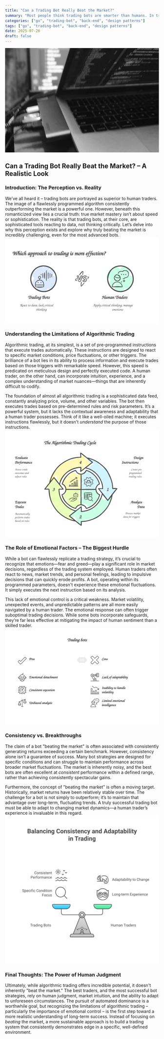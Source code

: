 ```yaml
---
title: "Can a Trading Bot Really Beat the Market?"
summary: "Most people think trading bots are smarter than humans. In truth, they’re not smarter. They’re just faster, more consistent, and emotionless."
categories: ["go", "trading-bot", "back-end", "design patterns"]
tags: ["go", "trading-bot", "back-end", "design patterns"]
date: 2025-07-26
draft: false
---
```

![landscape](cover.jpg "Photos by nenjo")
## Can a Trading Bot Really Beat the Market? – A Realistic Look
### **Introduction: The Perception vs. Reality**

We’ve all heard it – trading bots are portrayed as superior to human traders. The image of a flawlessly programmed algorithm consistently outperforming the market is a powerful one. However, beneath this romanticized view lies a crucial truth: true market mastery isn’t about speed or sophistication. The reality is that trading bots, at their core, are sophisticated tools reacting to data, not thinking critically.  Let’s delve into why this perception exists and explore why truly beating the market is incredibly challenging, even for the most advanced bots. 
![landscape](0.svg "Photos by napkinai")
### **Understanding the Limitations of Algorithmic Trading**

Algorithmic trading, at its simplest, is a set of pre-programmed instructions that execute trades automatically. These instructions are designed to react to specific market conditions, price fluctuations, or other triggers. The brilliance of a bot lies in its ability to process information and execute trades based on those triggers with remarkable speed.  However, this speed is predicated on meticulous design and perfectly executed code.  A human trader, on the other hand, can incorporate intuition, experience, and a complex understanding of market nuances—things that are inherently difficult to codify.  

The foundation of almost all algorithmic trading is a sophisticated data feed, constantly analyzing price, volume, and other variables. The bot then executes trades based on pre-determined rules and risk parameters.  It’s a powerful system, but it lacks the contextual awareness and adaptability that a human trader possesses.  Think of it like a well-oiled machine; it executes instructions flawlessly, but it doesn't *understand* the purpose of those instructions. 
![landscape](1.svg "Photos by napkinai")
### **The Role of Emotional Factors – The Biggest Hurdle**

While a bot can flawlessly replicate a trading strategy, it’s crucial to recognize that emotions—fear and greed—play a significant role in market decisions, regardless of the trading system employed.  Human traders often react to news, market trends, and personal feelings, leading to impulsive decisions that can quickly erode profits. A bot, operating within its programmed parameters, doesn't experience these emotional fluctuations. It simply executes the next instruction based on its analysis. 

This lack of emotional control is a critical weakness.  Market volatility, unexpected events, and unpredictable patterns are all more easily navigated by a human trader. The emotional response can often trigger suboptimal trading decisions. While some bots incorporate safeguards, they’re far less effective at mitigating the impact of human sentiment than a skilled trader. 
![landscape](2.svg "Photos by napkinai")
### **Consistency vs. Breakthroughs**

The claim of a bot "beating the market" is often associated with consistently generating returns exceeding a certain benchmark. However, consistency alone isn’t a guarantee of success.  Many bot strategies are designed for specific conditions and can struggle to maintain performance across broader market fluctuations.  The market is inherently noisy, and the best bots are often excellent at *consistent* performance within a defined range, rather than achieving consistently spectacular gains.

Furthermore, the concept of "beating the market" is often a moving target.  Historically, market returns have been relatively stable over time.  The challenge for a bot is not simply to outperform; it’s to maintain that advantage over long-term, fluctuating trends.  A truly successful trading bot must be able to adapt to changing market dynamics—a human trader’s experience is invaluable in this regard. 
![landscape](3.svg "Photos by napkinai")

### **Final Thoughts:  The Power of Human Judgment**

Ultimately, while algorithmic trading offers incredible potential, it doesn't inherently "beat the market." The best traders, and the most successful bot strategies, rely on human judgment, market intuition, and the ability to adapt to unforeseen circumstances.  The pursuit of automated dominance is a worthwhile goal, but recognizing the limitations of algorithmic trading – particularly the importance of emotional control – is the first step toward a more realistic understanding of long-term success.  Instead of focusing on *beating* the market, a more sustainable approach is to build a trading system that consistently demonstrates edge in a specific, well-defined environment.
    
